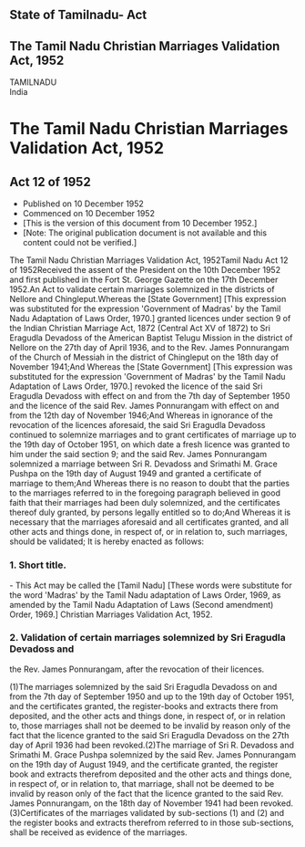 ## State of Tamilnadu- Act

## The Tamil Nadu Christian Marriages Validation Act, 1952

TAMILNADU  
India

# The Tamil Nadu Christian Marriages Validation Act, 1952

## Act 12 of 1952

  * Published on 10 December 1952 
  * Commenced on 10 December 1952 
  * [This is the version of this document from 10 December 1952.] 
  * [Note: The original publication document is not available and this content could not be verified.] 

The Tamil Nadu Christian Marriages Validation Act, 1952Tamil Nadu Act 12 of
1952Received the assent of the President on the 10th December 1952 and first
published in the Fort St. George Gazette on the 17th December 1952.An Act to
validate certain marriages solemnized in the districts of Nellore and
Chingleput.Whereas the [State Government] [This expression was substituted for
the expression 'Government of Madras' by the Tamil Nadu Adaptation of Laws
Order, 1970.] granted licences under section 9 of the Indian Christian
Marriage Act, 1872 (Central Act XV of 1872) to Sri Eragudla Devadoss of the
American Baptist Telugu Mission in the district of Nellore on the 27th day of
April 1936, and to the Rev. James Ponnurangam of the Church of Messiah in the
district of Chingleput on the 18th day of November 1941;And Whereas the [State
Government] [This expression was substituted for the expression 'Government of
Madras' by the Tamil Nadu Adaptation of Laws Order, 1970.] revoked the licence
of the said Sri Eragudla Devadoss with effect on and from the 7th day of
September 1950 and the licence of the said Rev. James Ponnurangam with effect
on and from the 12th day of November 1946;And Whereas in ignorance of the
revocation of the licences aforesaid, the said Sri Eragudla Devadoss continued
to solemnize marriages and to grant certificates of marriage up to the 19th
day of October 1951, on which date a fresh licence was granted to him under
the said section 9; and the said Rev. James Ponnurangam solemnized a marriage
between Sri R. Devadoss and Srimathi M. Grace Pushpa on the 19th day of August
1949 and granted a certificate of marriage to them;And Whereas there is no
reason to doubt that the parties to the marriages referred to in the foregoing
paragraph believed in good faith that their marriages had been duly
solemnized, and the certificates thereof duly granted, by persons legally
entitled so to do;And Whereas it is necessary that the marriages aforesaid and
all certificates granted, and all other acts and things done, in respect of,
or in relation to, such marriages, should be validated; It is hereby enacted
as follows:

### 1. Short title.

\- This Act may be called the [Tamil Nadu] [These words were substitute for
the word 'Madras' by the Tamil Nadu adaptation of Laws Order, 1969, as amended
by the Tamil Nadu Adaptation of Laws (Second amendment) Order, 1969.]
Christian Marriages Validation Act, 1952.

### 2. Validation of certain marriages solemnized by Sri Eragudla Devadoss and
the Rev. James Ponnurangam, after the revocation of their licences.

(1)The marriages solemnized by the said Sri Eragudla Devadoss on and from the
7th day of September 1950 and up to the 19th day of October 1951, and the
certificates granted, the register-books and extracts there from deposited,
and the other acts and things done, in respect of, or in relation to, those
marriages shall not be deemed to be invalid by reason only of the fact that
the licence granted to the said Sri Eragudla Devadoss on the 27th day of April
1936 had been revoked.(2)The marriage of Sri R. Devadoss and Srimathi M. Grace
Pushpa solemnized by the said Rev. James Ponnurangam on the 19th day of August
1949, and the certificate granted, the register book and extracts therefrom
deposited and the other acts and things done, in respect of, or in relation
to, that marriage, shall not be deemed to be invalid by reason only of the
fact that the licence granted to the said Rev. James Ponnurangam, on the 18th
day of November 1941 had been revoked.(3)Certificates of the marriages
validated by sub-sections (1) and (2) and the register books and extracts
therefrom referred to in those sub-sections, shall be received as evidence of
the marriages.

